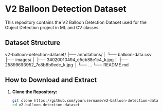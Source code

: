 # V2 Balloon Detection Dataset

This repository contains the V2 Balloon Detection Dataset used for the Object Detection project in ML and CV classes.

## Dataset Structure

v2-balloon-detection-dataset/ ├── annotations/ │ └── balloon-data.csv ├── images/ │ ├── 34020010494_e5cb88e1c4_k.jpg │ ├── 25899693952_7c8b8b9edc_k.jpg │ └── ... └── README.md

## How to Download and Extract

1. **Clone the Repository:**
   ```bash
   git clone https://github.com/yourusername/v2-balloon-detection-dataset.git
   cd v2-balloon-detection-dataset
